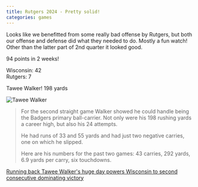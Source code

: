 ```yaml
---
title: Rutgers 2024 - Pretty solid!
categories: games
---
```


Looks like we benefitted from some really bad offense by Rutgers, but both our
offense and defense did what they needed to do. Mostly a fun watch! Other than
the latter part of 2nd quarter it looked good.

94 points in 2 weeks!

Wisconsin: 42\
Rutgers: 7

Tawee Walker! 198 yards

![Tawee Walker](https://www.jsonline.com/gcdn/authoring/authoring-images/2024/10/12/PMJS/75647983007-gan-20241012-vtc-cb-6-4142.JPG?width=1320&height=880&fit=crop&format=pjpg&auto=webp)

> For the second straight game Walker showed he could handle being the Badgers
> primary ball-carrier. Not only were his 198 rushing yards a career high, but
> also his 24 attempts.
>
> He had runs of 33 and 55 yards and had just two negative carries, one on which
> he slipped.
>
> Here are his numbers for the past two games: 43 carries, 292 yards, 6.9 yards
> per carry, six touchdowns.

[Running back Tawee Walker's huge day powers Wisconsin to second consecutive dominating victory](https://www.jsonline.com/story/sports/college/uw/2024/10/12/tawee-walkers-huge-day-powers-wisconsin-past-rutgers-in-big-ten-win/75630432007/)

<!-- ![Tawee Walker](../img/walker.jpg) -->
